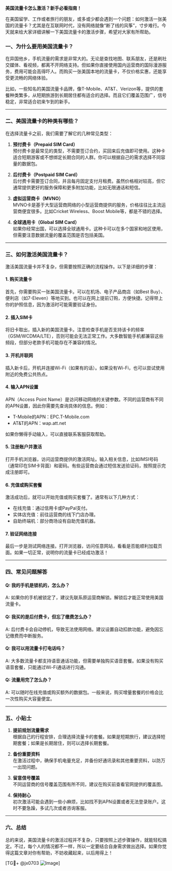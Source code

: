 **美国流量卡怎么激活？新手必看指南！**

在美国留学、工作或者旅行的朋友，或多或少都会遇到一个问题：如何激活一张美国的流量卡？尤其是在互联网时代，没有网络就像“断了线的风筝”，寸步难行。今天就来给大家详细讲解一下美国流量卡的激活步骤，希望对大家有所帮助。

### 一、为什么要用美国流量卡？

在异国他乡，手机流量的需求是非常大的。无论是查找地图、联系朋友，还是刷社交媒体、看视频，都离不开网络支持。但如果你直接使用国内运营商的国际漫游服务，费用可能会高得吓人。而购买一张美国本地的流量卡，不仅价格实惠，还能享受更流畅的网络体验。

比如，一些知名的美国流量卡品牌，像T-Mobile、AT&T、Verizon等，提供的套餐种类繁多，从短期旅游到长期居住都有适合的选择。而且它们覆盖范围广，信号稳定，非常适合初来乍到的新手。

---

### 二、美国流量卡的种类有哪些？

在选择流量卡之前，我们需要了解它的几种常见类型：

1. **预付费卡（Prepaid SIM Card）**  
   预付费卡是最常见的类型，不需要签订合约，买回来后充值即可使用。这种卡适合短期游客或不想绑定长期合同的人群。你可以根据自己的需求选择不同容量的数据包。

2. **后付费卡（Postpaid SIM Card）**  
   后付费卡需要签订合同，并且每月固定支付月租费。虽然价格相对较高，但它通常提供更好的服务保障和更多附加功能，比如无限通话和短信。

3. **虚拟运营商卡（MVNO）**  
   MVNO卡是基于大型运营商网络的小型运营商提供的服务，价格往往比主流运营商便宜很多。比如Cricket Wireless、Boost Mobile等，都是不错的选择。

4. **全球通用卡（Global SIM Card）**  
   如果你经常出国，可以选择全球通用卡。这种卡可以在多个国家和地区使用，但需要注意数据流量的覆盖范围是否包括美国。

---

### 三、如何激活美国流量卡？

激活美国流量卡并不复杂，但需要按照正确的流程操作。以下是详细的步骤：

#### 1. 购买流量卡
首先，你需要购买一张美国流量卡。可以在机场、电子产品商店（如Best Buy）、便利店（如7-Eleven）等地买到。也可以在网上提前订购，方便快捷。记得带上你的护照信息，因为激活时可能需要验证身份。

#### 2. 插入SIM卡
将旧卡取出，插入新的美国流量卡。注意检查手机是否支持该卡的频率（GSM/WCDMA/LTE），否则可能会无法正常工作。大多数智能手机都兼容这些频段，但部分老款手机可能存在不兼容的情况。

#### 3. 开机并联网
插入新卡后，开机并连接Wi-Fi（如果有的话）。如果没有Wi-Fi，也可以尝试使用附近的免费公共热点。

#### 4. 输入APN设置
APN（Access Point Name）是访问移动网络的关键参数。不同的运营商有不同的APN设置，因此你需要先查询具体的信息。例如：
- T-Mobile的APN：EPC.T-Mobile.com
- AT&T的APN：wap.att.net

如果你懒得手动输入，可以直接联系客服获取帮助。

#### 5. 注册账户并激活
打开手机浏览器，访问运营商提供的激活网址。输入相关信息，比如IMSI号码（通常印在SIM卡背面）和密码。有些运营商会通过短信发送验证码，按照提示完成注册即可。

#### 6. 充值或购买套餐
激活成功后，就可以开始充值或购买套餐了。通常有以下几种方式：
- 在线充值：通过信用卡或PayPal支付。
- 实体店充值：前往运营商的线下门店办理。
- 自助终端机：部分商场设有自助充值机器。

#### 7. 验证网络连接
最后一步是测试网络连接。打开浏览器，访问任意网站，看看是否能顺利加载页面。如果一切正常，说明你的流量卡已经成功激活！

---

### 四、常见问题解答

#### Q: 我的手机是锁机的，怎么办？
A: 如果你的手机被锁定了，建议先联系原运营商解锁。解锁后才能正常使用美国流量卡。

#### Q: 我买的是后付费卡，但忘了缴费怎么办？
A: 后付费卡会自动停机，导致无法使用网络。建议设置自动扣款功能，避免因忘记缴费而中断服务。

#### Q: 我可以用流量卡打电话吗？
A: 大多数流量卡都支持语音通话功能，但需要单独购买语音套餐。如果没有购买语音套餐，只能通过Wi-Fi通话进行沟通。

#### Q: 流量用完了怎么办？
A: 可以随时在线充值或购买额外的数据包。一般来说，购买增量套餐的价格会比一次性购买大容量便宜。

---

### 五、小贴士

1. **提前规划流量需求**  
   根据自己的行程安排，合理选择流量卡的套餐。如果是短期旅行，建议选择短期套餐；如果是长期居住，则可以选择长期套餐。

2. **备份重要资料**  
   在激活过程中，确保手机电量充足，并备份好通讯录和其他重要资料，以防万一出现问题。

3. **留意信号覆盖**  
   不同运营商的信号覆盖范围有所不同，建议在购买前查看官网提供的覆盖图。

4. **保持耐心**  
   初次激活可能会遇到一些小麻烦，比如找不到APN设置或者无法登录账户。这时不要急躁，多试几次或者咨询客服。

---

### 六、总结

总的来说，美国流量卡的激活过程并不复杂，只要按照上述步骤操作，就能轻松搞定。不过，每个人的情况都不一样，所以一定要结合自身需求做出选择。如果你觉得这篇文章对你有帮助，不妨收藏起来，以后用得上！

[TG💪+ @jx0703 ![Image](https://github.com/user-attachments/assets/dbca1d08-cadb-493c-b0ec-ad6f7a83f270)]